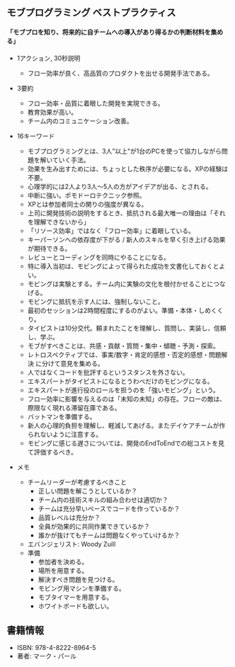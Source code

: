 ## モブプログラミング ベストプラクティス  

#### 「モブプロを知り、将来的に自チームへの導入があり得るかの判断材料を集める」  

+ 1アクション, 30秒説明  
  - フロー効率が良く、高品質のプロダクトを出せる開発手法である。  

+ 3要約  
  - フロー効率・品質に着眼した開発を実現できる。  
  - 教育効果が高い。  
  - チーム内のコミュニケーション改善。  

+ 16キーワード  
  - モブプログラミングとは、3人"以上"が1台のPCを使って協力しながら問題を解いていく手法。  
  - 効果を生み出すためには、ちょっとした秩序が必要になる。XPの経験は不要。
  - 心理学的には2人より3人～5人の方がアイデアが出る、とされる。  
  - 中断に強い。ポモドーロテクニック参照。  
  - XPとは参加者同士の関りの強度が異なる。
  - 上司に開発技術の説明をするとき、抵抗される最大唯一の理由は「それを理解できないから」
  - 「リソース効率」ではなく「フロー効率」に着眼している。
  - キーパーソンへの依存度が下がる / 新人のスキルを早く引き上げる効果が期待できる。  
  - レビューとコーディングを同時にやることになる。  
  - 特に導入当初は、モビングによって得られた成功を文書化しておくとよい。  
  - モビングは実験とする。チーム内に実験の文化を根付かせることにつなげる。  
  - モビングに抵抗を示す人には、強制しないこと。
  - 最初のセッションは2時間程度にするのがよい。準備・本体・しめくくり。  
  - タイピストは10分交代。頼まれたことを理解し、質問し、実装し、信頼し、学ぶ。  
  - モブがすべきことは、共感・貢献・質問・集中・傾聴・予測・探索。    
  - レトロスペクティブでは、事実/数字・肯定的感想・否定的感想・問題解決 に分けて意見を集める。  
  - 人ではなくコードを批評するというスタンスを外さない。  
  - エキスパートがタイピストになるとうわべだけのモビングになる。
  - エキスパートが進行役のロールを担うのを「強いモビング」という。
  - フロー効率に影響を与えるのは「未知の未知」の存在。フローの敵は、際限なく現れる滞留在庫である。
  - バットマンを準備する。
  - 新人の心理的負担を理解し、軽減してあげる。またデイケアチームが作られないように注意する。   
  - モビングに感じる遅さについては、開発のEndToEndでの総コストを見て評価するべき。  

+ メモ  
  + チームリーダーが考慮するべきこと 
    - 正しい問題を解こうとしているか？  
    - チーム内の技術スキルの組み合わせは適切か？  
    - チームは充分早いペースでコードを作っているか？  
    - 品質レベルは充分か？  
    - 全員が効果的に共同作業できているか？  
    - 誰かが抜けてもチームは問題なくやっていけるか？  
  + エバンジェリスト: Woody Zuill  
  + 準備  
    - 参加者を決める。  
    - 場所を用意する。  
    - 解決すべき問題を見つける。  
    - モビング用マシンを準備する。  
    - モブタイマーを用意する。  
    - ホワイトボードも欲しい。  

## 書籍情報  

+ ISBN: 978-4-8222-8964-5    
+ 著者: マーク・パール    
